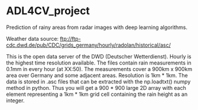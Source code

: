# ADL4CV_project
Prediction of rainy areas from radar images with deep learning algorithms.

Weather data source: ftp://ftp-cdc.dwd.de/pub/CDC/grids_germany/hourly/radolan/historical/asc/

This is the open data server of the DWD (Deutscher Wetterdienst). Hourly is the highest time resolution available. The files contain rain measurements in 0.1mm in every hour (at XX:50). The measurements cover a 900km x 900km area over Germany and some adjacent areas. Resolution is 1km * 1km. The data is stored in .asc files that can be extracted with the np.loadtxt() numpy method in python. Thus you will get a 900 * 900 large 2D array with each element representing a 1km * 1km grid cell containing the rain height as an integer.
